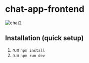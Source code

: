 ﻿# chat-app-frontend
 ![chat2](https://github.com/user-attachments/assets/fb31aceb-299d-4d0b-a44f-88b709bdcdb0)


## Installation (quick setup)
1. run `npm install`
2. run `npm run dev`

